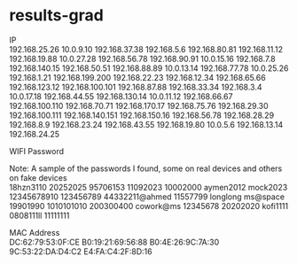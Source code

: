 # results-grad

IP
<br/>
192.168.25.26 
10.0.9.10 
192.168.37.38 
192.168.5.6 
192.168.80.81 
192.168.11.12 
192.168.19.88 
10.0.27.28 
192.168.56.78 
192.168.90.91 
10.0.15.16 
192.168.7.8 
192.168.140.15 
192.168.50.51 
192.168.88.89 
10.0.13.14 
192.168.77.78 
10.0.25.26 
192.168.1.21 
192.168.199.200 
192.168.22.23 
192.168.12.34 
192.168.65.66 
192.168.123.12 
192.168.100.101
192.168.87.88 
192.168.33.34 
192.168.3.4 
10.0.17.18 
192.168.44.55 
192.168.130.14 
10.0.11.12 
192.168.66.67 
192.168.100.110 
192.168.70.71 
192.168.170.17 
192.168.75.76 
192.168.29.30 
192.168.100.111 
192.168.140.151 
192.168.150.16 
192.168.56.78 
192.168.28.29 
192.168.8.9 
192.168.23.24 
192.168.43.55 
192.168.19.80 
10.0.5.6 
192.168.13.14 
192.168.24.25


WIFI Password

Note: A sample of the passwords I found, some on real devices and others on fake devices
<br/>
18hzn3110
20252025
95706153
11092023
10002000
aymen2012
mock2023
12345678910
123456789
44332211@ahmed
11557799
longlong
ms@space
19901990
1010101010
200300400
cowork@ms
12345678
20202020
kofi1111
0808111ll
11111111


MAC Address
<br/>
DC:62:79:53:0F:CE
B0:19:21:69:56:88
B0:4E:26:9C:7A:30
9C:53:22:DA:D4:C2
E4:FA:C4:2F:8D:16
